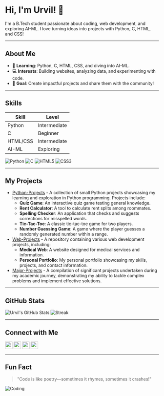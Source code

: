 # Hi, I'm Urvil! 👋

I'm a B.Tech student passionate about coding, web development, and exploring AI-ML. I love turning ideas into projects with Python, C, HTML, and CSS!

---

## About Me
- 🌱 **Learning**: Python, C, HTML, CSS, and diving into AI-ML.
- 💻 **Interests**: Building websites, analyzing data, and experimenting with code.
- 🎯 **Goal**: Create impactful projects and share them with the community!

---

## Skills
| Skill        | Level         |
|--------------|---------------|
| Python       | Intermediate  |
| C            | Beginner      |
| HTML/CSS     | Intermediate  |
| AI-ML        | Exploring     |

![Python](https://img.shields.io/badge/-Python-3776AB?style=flat&logo=python) 
![C](https://img.shields.io/badge/-C-A8B9CC?style=flat&logo=c) 
![HTML5](https://img.shields.io/badge/-HTML5-E34F26?style=flat&logo=html5) 
![CSS3](https://img.shields.io/badge/-CSS3-1572B6?style=flat&logo=css3)

---

## My Projects
- [Python-Projects](https://github.com/uvpatel/Python-Projects) - A collection of small Python projects showcasing my learning and exploration in Python programming. Projects include:
  - **Quiz Game**: An interactive quiz game testing general knowledge.
  - **Rent Calculator**: A tool to calculate rent splits among roommates.
  - **Spelling Checker**: An application that checks and suggests corrections for misspelled words.
  - **Tic-Tac-Toe**: A classic tic-tac-toe game for two players.
  - **Number Guessing Game**: A game where the player guesses a randomly generated number within a range.
- [Web-Projects](https://github.com/uvpatel/Web-Projects) - A repository containing various web development projects, including:
  - **Medical Web**: A website designed for medical services and information.
  - **Personal Portfolio**: My personal portfolio showcasing my skills, projects, and contact information.
- [Major-Projects](https://github.com/uvpatel/Major-Projects) - A compilation of significant projects undertaken during my academic journey, demonstrating my ability to tackle complex problems and implement effective solutions.

---

## GitHub Stats
![Urvil's GitHub Stats](https://github-readme-stats.vercel.app/api?username=uvpatel&show_icons=true&theme=dracula)
![Streak](https://github-readme-streak-stats.herokuapp.com/?user=uvpatel&theme=dracula)

---

## Connect with Me
[<img src="https://img.icons8.com/color/48/000000/github.png" width="24"/>](https://github.com/uvpatel)
[<img src="https://img.icons8.com/color/48/000000/linkedin.png" width="24"/>](https://www.linkedin.com/in/urvil-patel-6995a0320)
[<img src="https://img.icons8.com/color/48/000000/instagram-new.png" width="24"/>](https://www.instagram.com/patelurvilv/)
[<img src="https://img.icons8.com/color/48/000000/gmail.png" width="24"/>](mailto:uvpatel7271@gmail.com)


---

## Fun Fact
> "Code is like poetry—sometimes it rhymes, sometimes it crashes!"

![Coding](https://media.giphy.com/media/LmNwrBhejkK9EFP504/giphy.gif)
